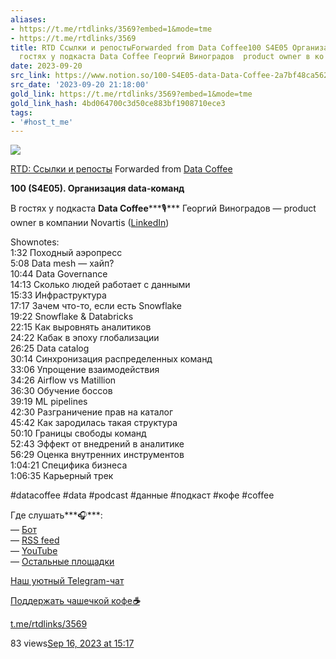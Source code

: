 ```yaml
---
aliases:
- https://t.me/rtdlinks/3569?embed=1&mode=tme
- https://t.me/rtdlinks/3569
title: RTD Ссылки и репостыForwarded from Data Coffee100 S4E05 Организация dataкоманд  В
  гостях у подкаста Data Coffee Георгий Виноградов  product owner в ко
date: 2023-09-20
src_link: https://www.notion.so/100-S4E05-data-Data-Coffee-2a7bf48ca5624d02bcd83e81d1eff0dd
src_date: '2023-09-20 21:18:00'
gold_link: https://t.me/rtdlinks/3569?embed=1&mode=tme
gold_link_hash: 4bd064700c3d50ce883bf1908710ece3
tags:
- '#host_t_me'
---
```




[*![](https://cdn4.cdn-telegram.org/file/G2_fMQitZa6NlXppvnx07ptqMbKheG6mEHOKOWMb-e2GKGI6m4sVzdJWLZKabkz-3CTa8_SbxqQkI5N80Dk35YR74gESCSO4v_t-RQMSRNdBGEpHg9-fQzdaCxUo0IVX2xv3D24F8kYRK4YUVDyt402ICt9MyowC-VR4Tp8tLfVoqsHnSlv07Dv3cKw9_eznuxX_Kzmg2P8tzsnpjIQFBPVpIg8NLkiONPtAq4xjcu9LBce0ipLZ3B_depv7jOospban9A_LO4XtDxOwR8sH-MHTCpCdYx2-CHusSpJSqFNaE644K33uErsOtN4lFUhIAAP96I_O6Asvt3jzajYoww.jpg)*](https://t.me/rtdlinks)



[RTD: Ссылки и репосты](https://t.me/rtdlinks)
Forwarded from [Data Coffee](https://t.me/datacoffee/199)

**100 (S4E05). Организация data-команд**  
  
В гостях у подкаста **Data Coffee*****🎙*** Георгий Виноградов — product owner в компании Novartis ([LinkedIn](http://linkedin.com/in/georgiy-vinogradov/))  
  
Shownotes:  
1:32 Походный аэропресс  
5:08 Data mesh — хайп?  
10:44 Data Governance  
14:13 Сколько людей работает с данными  
15:33 Инфраструктура  
17:17 Зачем что-то, если есть Snowflake  
19:22 Snowflake & Databricks  
22:15 Как выровнять аналитиков  
24:22 Кабак в эпоху глобализации  
26:25 Data catalog  
30:14 Синхронизация распределенных команд  
33:06 Упрощение взаимодействия  
34:26 Airflow vs Matillion  
36:30 Обучение боссов  
39:19 ML pipelines  
42:30 Разграничение прав на каталог  
45:42 Как зародилась такая структура  
50:10 Границы свободы команд  
52:43 Эффект от внедрений в аналитике  
56:29 Оценка внутренних инструментов  
1:04:21 Специфика бизнеса  
1:06:35 Карьерный трек  
  
#datacoffee #data #podcast #данные #подкаст #кофе #coffee  
  
Где слушать***🎧***:  
— [Бот](https://t.me/datacoffee_podcast_bot)  
— [RSS feed](https://rss.datacoffee.link/)  
— [YouTube](https://www.youtube.com/c/datacoffee)  
— [Остальные площадки](https://datacoffee.link/about/)  
  
[Наш уютный Telegram-чат](https://t.me/datacoffee_chat)  
  
[Поддержать чашечкой кофе](https://www.buymeacoffee.com/datacoffee)[***☕️***](https://www.buymeacoffee.com/datacoffee)

[t.me/rtdlinks/3569](https://t.me/rtdlinks/3569)

83 views[Sep 16, 2023 at 15:17](https://t.me/rtdlinks/3569)